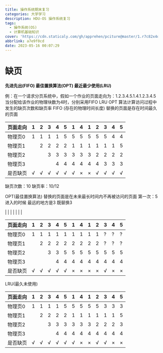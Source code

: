 ```yaml
---
title: 操作系统期末复习
categories: 大学学习
description: HDU-OS 操作系统复习
tags:
  - 操作系统(OS)
  - 计算机基础知识
cover: 'https://cdn.staticaly.com/gh/apprehen/pciture@master/1.r7c82x4dzqo.webp'
abbrlink: a7e9f0cd
date: 2023-05-16 00:07:29
---
```


# 缺页

**先进先出(FIFO) 最佳置换算法(OPT) 最近最少使用(LRU)**

例：在一个请求分页系统中，假如一个作业的页面走向为：1.2.3.4.5.1.4.1.2.3.4.5 当分配给该作业的物理块数为4时，分别采用FIFO LRU OPT 算法计算访问过程中发生的缺页次数和缺页率
FIFO (存在的物理时间长度)  替换的页面是存在时间最久的页面

| 页面走向 | 1    | 2    | 3    | 4    | 5    | 1    | 4    | 1    | 2    | 3    | 4    | 5    |
| -------- | ---- | ---- | ---- | ---- | ---- | ---- | ---- | ---- | ---- | ---- | ---- | ---- |
| 物理页0  | 1    | 1    | 1    | 1    | 5    | 5    | 5    | 5    | 5    | 5    | 4    | 4    |
| 物理页1  |      | 2    | 2    | 2    | 2    | 1    | 1    | 1    | 1    | 1    | 1    | 5    |
| 物理页2  |      |      | 3    | 3    | 3    | 3    | 3    | 3    | 2    | 2    | 2    | 2    |
| 物理页3  |      |      |      | 4    | 4    | 4    | 4    | 4    | 4    | 3    | 3    | 3    |
| 是否缺页 | √    | √    | √    | √    | √    | √    | ×    | ×    | √    | √    | √    | √    |

缺页次数：10
缺页率：10/12

OPT(最佳置换算法) 替换的页面是在未来最长时间内不再被访问的页面 
第一次：5进入的时候 最远的地方是3 既替换3

|
|
|
|
|
|
|

| 页面走向 | 1    | 2    | 3    | 4    | 5    | 1    | 4    | 1    | 2    | 3    | 4    | 5    |
| -------- | ---- | ---- | ---- | ---- | ---- | ---- | ---- | ---- | ---- | ---- | ---- | ---- |
| 物理页0  | 1    | 1    | 1    | 1    | 1    | 1    | 1    | 1    | 1    | ?    | ?    | ?    |
| 物理页1  |      | 2    | 2    | 2    | 2    | 2    | 2    | 2    | 2    | ?    | ?    | ?    |
| 物理页2  |      |      | 3    | 3    | 5    | 5    | 5    | 5    | 5    | 5    | 5    | 5    |
| 物理页3  |      |      |      | 4    | 4    | 4    | 4    | 4    | 4    | 4    | 4    | 4    |
| 是否缺页 | √    | √    | √    | √    | √    | ×    | ×    | ×    | ×    | √    | ×    | ×    |

LRU(最久未使用)

| 页面走向 | 1    | 2    | 3    | 4    | 5    | 1    | 4    | 1    | 2    | 3    | 4    | 5    |
| -------- | ---- | ---- | ---- | ---- | ---- | ---- | ---- | ---- | ---- | ---- | ---- | ---- |
| 物理页0  | 1    | 1    | 1    | 1    | 5    | 5    | 5    | 5    | 5    | 3    | 3    | 3    |
| 物理页1  |      | 2    | 2    | 2    | 2    | 1    | 1    | 1    | 1    | 1    | 1    | 5    |
| 物理页2  |      |      | 3    | 3    | 3    | 3    | 3    | 3    | 2    | 2    | 2    | 3    |
| 物理页3  |      |      |      | 4    | 4    | 4    | 4    | 4    | 4    | 4    | 4    | 4    |
| 是否缺页 | √    | √    | √    | √    | √    | √    | ×    | ×    | √    | √    | ×    | ×    |